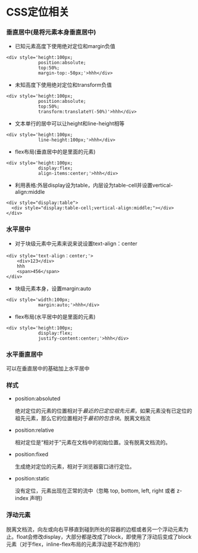 # CSS定位相关

### 垂直居中(是将元素本身垂直居中)
- 已知元素高度下使用绝对定位和margin负值  

```
<div style='height:100px;
            position:absolute;
            top:50%;
            margin-top:-50px;'>hhh</div>
```



- 未知高度下使用绝对定位和transform负值

```
<div style='height:100px;
            position:absolute;
            top:50%;
            transform:translateY(-50%)'>hhh</div>
```



- 文本单行的居中可以让height和line-height相等

```
<div style='height:100px;
            line-height:100px;'>hhh</div>
```



- flex布局(垂直居中的是里面的元素)

```
<div style='height:100px;
            display:flex;
            align-items:center;'>hhh</div>
```



- 利用表格:外层display设为table，内层设为table-cell并设置vertical-align:middle

```
<div style="display:table">
  <div style="display:table-cell;vertical-align:middle;"></div>
</div>
```



### 水平居中
- 对于块级元素中元素来说来说设置text-align：center

````
<div style='text-align：center;'>
    <div>123</div>
    hhh
    <span>456</span>
</div>
````



- 块级元素本身，设置margin:auto

```
<div style='width:100px;
            margin:auto;'>hhh</div>
```



- flex布局(水平居中的是里面的元素)

```
<div style='height:100px;
            display:flex;
            justify-content:center;'>hhh</div>
```



### 水平垂直居中
可以在垂直居中的基础加上水平居中

### 样式

- position:absoluted

  绝对定位的元素的位置相对于*最近的已定位祖先元素*，如果元素没有已定位的祖先元素，那么它的位置相对于*最初的包含块*。脱离文档流

- position:relative

  相对定位是“相对于”元素在文档中的初始位置。没有脱离文档流的。

- position:fixed

  生成绝对定位的元素，相对于浏览器窗口进行定位。

- position:static

  没有定位，元素出现在正常的流中（忽略 top, bottom, left, right 或者 z-index 声明）



### 浮动元素

脱离文档流，向左或向右平移直到碰到所处的容器的边框或者另一个浮动元素为止。float会修改display，大部分都是改成了block，即使用了浮动后变成了block元素（对于flex，inline-flex布局的元素浮动是不起作用的）